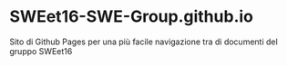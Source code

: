 # SWEet16-SWE-Group.github.io
Sito di Github Pages per una più facile navigazione tra di documenti del gruppo SWEet16